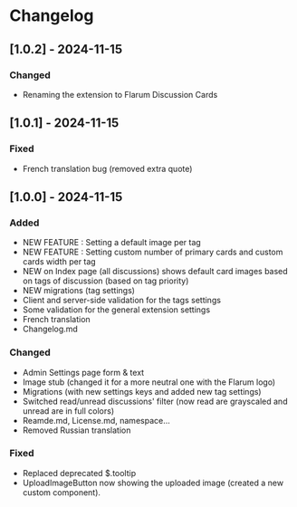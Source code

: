 # Changelog

## [1.0.2] - 2024-11-15
### Changed
- Renaming the extension to Flarum Discussion Cards

## [1.0.1] - 2024-11-15
### Fixed
- French translation bug (removed extra quote)

## [1.0.0] - 2024-11-15
### Added
- NEW FEATURE : Setting a default image per tag
- NEW FEATURE : Setting custom number of primary cards and custom cards width per tag
- NEW on Index page (all discussions) shows default card images based on tags of discussion (based on tag priority)
- NEW migrations (tag settings)
- Client and server-side validation for the tags settings
- Some validation for the general extension settings
- French translation
- Changelog.md

### Changed
- Admin Settings page form & text
- Image stub (changed it for a more neutral one with the Flarum logo)
- Migrations (with new settings keys and added new tag settings)
- Switched read/unread discussions' filter (now read are grayscaled and unread are in full colors)
- Reamde.md, License.md, namespace...
- Removed Russian translation

### Fixed
- Replaced deprecated $.tooltip
- UploadImageButton now showing the uploaded image (created a new custom component).
